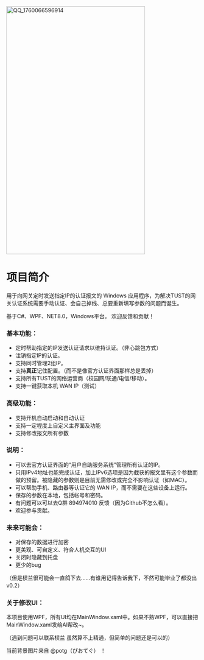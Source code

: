 <img width="364" height="651" alt="QQ_1760066596914" src="https://github.com/user-attachments/assets/82c150b1-e15b-4cd9-8162-e477e0db1c2a" />

# 项目简介

用于向网关定时发送指定IP的认证报文的 Windows 应用程序，为解决TUST的网关认证系统需要手动认证、会自己掉线、总要重新填写参数的问题而诞生。

基于C#、WPF、NET8.0，Windows平台。
欢迎反馈和贡献！


### **基本功能：**

- 定时帮助指定的IP发送认证请求以维持认证。（非心跳包方式）
- 注销指定IP的认证。
- 支持同时管理2组IP。
- 支持**真正**记住配置。（而不是像官方认证界面那样总是丢掉）
- 支持所有TUST的网络运营商（校园网/联通/电信/移动）。
- 支持一键获取本机 WAN IP（测试）

### **高级功能：**

- 支持开机自动启动和自动认证
- 支持一定程度上自定义主界面及功能
- 支持修改报文所有参数


### **说明：**

- 可以去官方认证界面的“用户自助服务系统”管理所有认证的IP。
- 只用IPv4地址也能完成认证，加上IPv6选项是因为截获的报文里有这个参数而做的预留。被隐藏的参数则是目前无需修改或完全不影响认证（如MAC）。
- 可以帮助手机、路由器等认证它的 WAN IP，而不需要在这些设备上运行。
- 保存的参数在本地，包括帐号和密码。
- 有问题可以可以去Q群 894974010 反馈（因为Github不怎么看）。
- 欢迎参与贡献。

### **未来可能会：**

- 对保存的数据进行加密
- 更美观、可自定义、符合人机交互的UI
- 关闭时隐藏到托盘
- 更少的bug

（但是棂兰很可能会一直鸽下去……有谁用记得告诉我下，不然可能毕业了都没出v0.2）




### **关于修改UI：**

本项目使用WPF，所有UI均在MainWindow.xaml中。如果不熟WPF，可以直接把MainWindow.xaml发给AI帮改\~。

（遇到问题可以联系棂兰 虽然算不上精通，但简单的问题还是可以的）

当前背景图片来自 @potg（ぴおてぐ） ！


